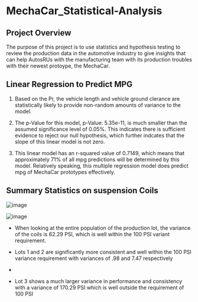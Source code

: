 # MechaCar_Statistical-Analysis

## Project Overview

The purpose of this project is to use statistics and hypothesis testing to review the production data in the automotive industry to give insights that can help AutosRUs with the manufacturing team with its production troubles with their newest protoype, the MechaCar.

## Linear Regression to Predict MPG

1. Based on the Pr, the vehicle length and vehicle ground clerance are statistically likely to provide non-random amounts of variance to the model.  

2. The p-Value for this model, p-Value: 5.35e-11, is much smaller than the assumed significance level of 0.05%. This indicates there is sufficient evidence to reject our null hypothesis, which further indcates that the slope of this linear model is not zero.

3. This linear model has an r-squared value of 0.7149, which means that approximately 71% of all mpg predictions will be determined by this model. Relatively speaking, this multiple regression model does predict mpg of MechaCar prototypes effectively.

## Summary Statistics on suspension Coils


![image](https://user-images.githubusercontent.com/78937719/122661580-79be4180-d151-11eb-8509-f99f19ffcd7b.png)


![image](https://user-images.githubusercontent.com/78937719/122661576-6dd27f80-d151-11eb-9599-22ccaf427978.png)

- When looking at the entire population of the production lot, the variance of the coils is 62.29 PSI, which is well within the 100 PSI variant requirement.  

- Lots 1 and 2 are significantly more consistent and well within the 100 PSI variance requirement with variances of .98 and 7.47 respectively 
- 
- Lot 3 shows a much larger variance in performance and consistency with a variance of 170.29 PSI which is well outside the requirement of 100 PSI





